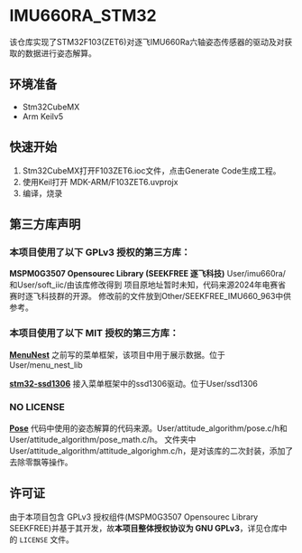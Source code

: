 # IMU660RA_STM32

该仓库实现了STM32F103(ZET6)对逐飞IMU660Ra六轴姿态传感器的驱动及对获取的数据进行姿态解算。

## 环境准备
- Stm32CubeMX
- Arm Keilv5

## 快速开始

1. Stm32CubeMX打开F103ZET6.ioc文件，点击Generate Code生成工程。
2. 使用Keil打开 MDK-ARM/F103ZET6.uvprojx
3. 编译，烧录

## 第三方库声明

### 本项目使用了以下 GPLv3 授权的第三方库：

**MSPM0G3507 Opensourec Library (SEEKFREE 逐飞科技)**
User/imu660ra/和User/soft_iic/由该库修改得到
项目原地址暂时未知，代码来源2024年电赛省赛时逐飞科技群的开源。
修改前的文件放到Other/SEEKFREE_IMU660_963中供参考。

### 本项目使用了以下 MIT 授权的第三方库：

**[MenuNest](https://github.com/Thybing/MenuNest)**
之前写的菜单框架，该项目中用于展示数据。位于User/menu_nest_lib

**[stm32-ssd1306](https://github.com/afiskon/stm32-ssd1306)**
接入菜单框架中的ssd1306驱动。位于User/ssd1306

### NO LICENSE

**[Pose](https://github.com/diceTZ/Pose)**
代码中使用的姿态解算的代码来源。User/attitude_algorithm/pose.c/h和User/attitude_algorithm/pose_math.c/h。
文件夹中User/attitude_algorithm/attitude_algorighm.c/h，是对该库的二次封装，添加了去除零飘等操作。

## 许可证

由于本项目包含 GPLv3 授权组件(MSPM0G3507 Opensourec Library SEEKFREE)并基于其开发，故**本项目整体授权协议为 GNU GPLv3**，详见仓库中的 `LICENSE` 文件。
